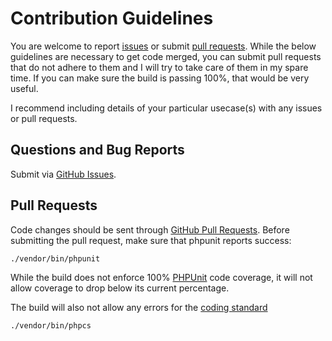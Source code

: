 # Contribution Guidelines
You are welcome to report [issues](https://github.com/chadicus/mongodb-helper/issues) or submit [pull requests](https://github.com/chadicus/mongodb-helper/pulls).  While the below guidelines are necessary to get code merged, you can submit pull requests that do not adhere to them and I will try to take care of them in my spare time. If you can make sure the build is passing 100%, that would be very useful.

I recommend including details of your particular usecase(s) with any issues or pull requests.

## Questions and Bug Reports
Submit via [GitHub Issues](https://github.com/chadicus/mongodb-helper/issues).

## Pull Requests
Code changes should be sent through [GitHub Pull Requests](https://github.com/chadicus/mongodb-helper/pulls).  Before submitting the pull request, make sure that phpunit reports success:

```sh
./vendor/bin/phpunit
```

While the build does not enforce 100% [PHPUnit](http://www.phpunit.de) code coverage, it will not allow coverage to drop below its current percentage.

The build will also not allow any errors for the [coding standard](http://chadicus.github.io/coding-standard/)

```sh
./vendor/bin/phpcs
```
